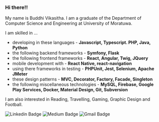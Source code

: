 ### Hi there!!
My name is Buddhi Vikasitha. I am a graduate of the Department of Computer Science and Engineering at University of Moratuwa. 

I am skilled in ...
- developing in these languages - **Javascript, Typescript. PHP, Java, Python**
- the following backend frameworks - **Symfony, Flask**
- the following frontend frameworks - **React, Angular, Twig, JQuery**
- mobile development with - **React Native, react-navigation**
- using there frameworks in testing - **PHPUnit, Jest, Selenium, Apache JMeter**
- these design patterns - **MVC, Decorator, Factory, Facade, Singleton**
- the following miscellaneous technologies - **MySQL, Firebase, Google Play Services, Docker, Material Design, Git, Subversion**

I am also interested in Reading, Travelling, Gaming, Graphic Design and Football.

![Linkedin Badge](https://img.shields.io/badge/-Buddhi%20Vikasitha-blue?style=flat-square&logo=Linkedin&logoColor=white&link=https://www.linkedin.com/in/buddhiv) ![Medium Badge](https://img.shields.io/badge/-buddhiv-brightgreen?style=flat-square&logo=Medium&link=https://medium.com/@buddhiv) ![Gmail Badge](https://img.shields.io/badge/-92buddhiv@gmail.com-c14438?style=flat-square&logo=Gmail&logoColor=white)

